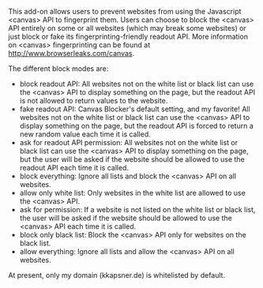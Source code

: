 This add-on allows users to prevent websites from using the Javascript &lt;canvas&gt; API to fingerprint them. Users can choose to block the &lt;canvas&gt; API entirely on some or all websites (which may break some websites) or just block or fake its fingerprinting-friendly readout API. More information on &lt;canvas&gt; fingerprinting can be found at http://www.browserleaks.com/canvas.

The different block modes are:
<ul>
<li>block readout API: All websites not on the white list or black list can use the &lt;canvas&gt; API to display something on the page, but the readout API is not allowed to return values to the website.</li>
<li>fake readout API: Canvas Blocker's default setting, and my favorite! All websites not on the white list or black list can use the &lt;canvas&gt; API to display something on the page, but the readout API is forced to return a new random value each time it is called.</li>
<li>ask for readout API permission: All websites not on the white list or black list can use the &lt;canvas&gt; API to display something on the page, but the user will be asked if the website should be allowed to use the readout API each time it is called.</li>
<li>block everything: Ignore all lists and block the &lt;canvas&gt; API on all websites.</li>
<li>allow only white list: Only websites in the white list are allowed to use the &lt;canvas&gt; API.</li>
<li>ask for permission: If a website is not listed on the white list or black list, the user will be asked if the website should be allowed to use the &lt;canvas&gt; API each time it is called.</li>
<li>block only black list: Block the &lt;canvas&gt; API only for websites on the black list.</li>
<li>allow everything: Ignore all lists and allow the &lt;canvas&gt; API on all websites.</li>
</ul>

At present, only my domain (kkapsner.de) is whitelisted by default.
